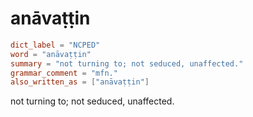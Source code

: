 # anāvaṭṭin

``` toml
dict_label = "NCPED"
word = "anāvaṭṭin"
summary = "not turning to; not seduced, unaffected."
grammar_comment = "mfn."
also_written_as = ["anāvaṭṭin"]
```

not turning to; not seduced, unaffected.


